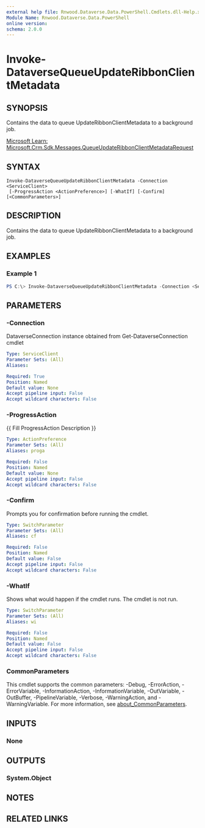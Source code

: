 ```yaml
---
external help file: Rnwood.Dataverse.Data.PowerShell.Cmdlets.dll-Help.xml
Module Name: Rnwood.Dataverse.Data.PowerShell
online version:
schema: 2.0.0
---
```


# Invoke-DataverseQueueUpdateRibbonClientMetadata

## SYNOPSIS
Contains the data to queue UpdateRibbonClientMetadata to a background job.

[Microsoft Learn: Microsoft.Crm.Sdk.Messages.QueueUpdateRibbonClientMetadataRequest](https://learn.microsoft.com/dotnet/api/Microsoft.Crm.Sdk.Messages.QueueUpdateRibbonClientMetadataRequest)

## SYNTAX

```
Invoke-DataverseQueueUpdateRibbonClientMetadata -Connection <ServiceClient>
 [-ProgressAction <ActionPreference>] [-WhatIf] [-Confirm] [<CommonParameters>]
```

## DESCRIPTION
Contains the data to queue UpdateRibbonClientMetadata to a background job.

## EXAMPLES

### Example 1
```powershell
PS C:\> Invoke-DataverseQueueUpdateRibbonClientMetadata -Connection <ServiceClient>
```

## PARAMETERS

### -Connection
DataverseConnection instance obtained from Get-DataverseConnection cmdlet

```yaml
Type: ServiceClient
Parameter Sets: (All)
Aliases:

Required: True
Position: Named
Default value: None
Accept pipeline input: False
Accept wildcard characters: False
```

### -ProgressAction
{{ Fill ProgressAction Description }}

```yaml
Type: ActionPreference
Parameter Sets: (All)
Aliases: proga

Required: False
Position: Named
Default value: None
Accept pipeline input: False
Accept wildcard characters: False
```

### -Confirm
Prompts you for confirmation before running the cmdlet.

```yaml
Type: SwitchParameter
Parameter Sets: (All)
Aliases: cf

Required: False
Position: Named
Default value: False
Accept pipeline input: False
Accept wildcard characters: False
```

### -WhatIf
Shows what would happen if the cmdlet runs. The cmdlet is not run.

```yaml
Type: SwitchParameter
Parameter Sets: (All)
Aliases: wi

Required: False
Position: Named
Default value: False
Accept pipeline input: False
Accept wildcard characters: False
```

### CommonParameters
This cmdlet supports the common parameters: -Debug, -ErrorAction, -ErrorVariable, -InformationAction, -InformationVariable, -OutVariable, -OutBuffer, -PipelineVariable, -Verbose, -WarningAction, and -WarningVariable. For more information, see [about_CommonParameters](http://go.microsoft.com/fwlink/?LinkID=113216).

## INPUTS

### None
## OUTPUTS

### System.Object
## NOTES

## RELATED LINKS
